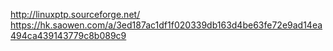 http://linuxptp.sourceforge.net/
https://hk.saowen.com/a/3ed187ac1df1f020339db163d4be63fe72e9ad14ea494ca439143779c8b089c9



